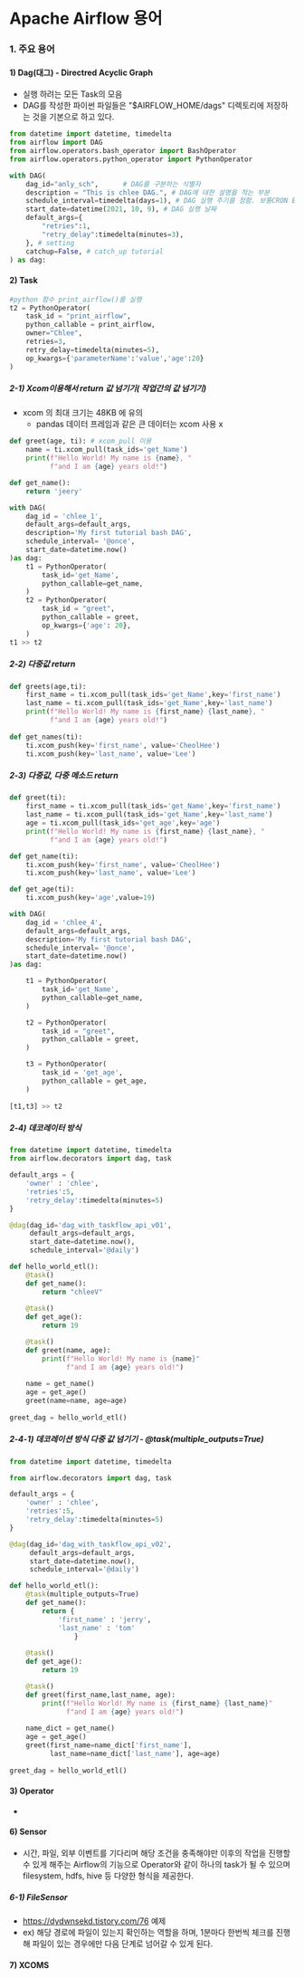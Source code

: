 # Apache Airflow 용어

### 1. 주요 용어

#### 1) Dag(대그) - Directred Acyclic Graph

- 실행 하려는 모든 Task의 모음 
- DAG를 작성한 파이썬 파일들은 "$AIRFLOW_HOME/dags" 디렉토리에 저장하는 것을 기본으로 하고 있다.

```python
from datetime import datetime, timedelta
from airflow import DAG
from airflow.operators.bash_operator import BashOperator
from airflow.operators.python_operator import PythonOperator

with DAG(
    dag_id="anly_sch",      # DAG를 구분하는 식별자
	description = "This is chlee DAG.", # DAG에 대한 설명을 적는 부분
    schedule_interval=timedelta(days=1), # DAG 실행 주기를 정함. 보통CRON EXPRESSION으로 정의
    start_date=datetime(2021, 10, 9), # DAG 실행 날짜
    default_args={
    	"retries":1,
        "retry_delay":timedelta(minutes=3),
    }, # setting
    catchup=False, # catch_up tutorial
) as dag:
```

#### 2) Task

```python
#python 함수 print_airflow()를 실행
t2 = PythonOperator(
	task_id = "print_airflow",
	python_callable = print_airflow,
	owner="Chlee",
	retries=3,
	retry_delay=timedelta(minutes=5),
    op_kwargs={'parameterName':'value','age':20}
)
```

##### 2-1) Xcom이용해서 return 값 넘기기( 작업간의 값 넘기기)

- xcom 의 최대 크기는 48KB 에 유의
  - pandas 데이터 프레임과 같은 큰 데이터는 xcom 사용 x

```python
def greet(age, ti): # xcom_pull 이용
    name = ti.xcom_pull(task_ids='get_Name')
    print(f"Hello World! My name is {name}, "
          f"and I am {age} years old!")

def get_name():
    return 'jeery'

with DAG(
    dag_id = 'chlee_1',
    default_args=default_args,
    description='My first tutorial bash DAG',
    schedule_interval= '@once',
    start_date=datetime.now()
)as dag:
    t1 = PythonOperator(
        task_id='get_Name',
        python_callable=get_name,
    )
    t2 = PythonOperator(
        task_id = "greet",
        python_callable = greet,
        op_kwargs={'age': 20},
    )
t1 >> t2
```

##### 2-2) 다중값 return

```python
def greets(age,ti):
	first_name = ti.xcom_pull(task_ids='get_Name',key='first_name')
    last_name = ti.xcom_pull(task_ids='get_Name',key='last_name')
    print(f"Hello World! My name is {first_name} {last_name}, "
          f"and I am {age} years old!")
    
def get_names(ti):
    ti.xcom_push(key='first_name', value='CheolHee')
    ti.xcom_push(key='last_name', value='Lee')
```

##### 2-3) 다중값, 다중 메소드 return 

```python
def greet(ti):
    first_name = ti.xcom_pull(task_ids='get_Name',key='first_name')
    last_name = ti.xcom_pull(task_ids='get_Name',key='last_name')
    age = ti.xcom_pull(task_ids='get_age',key='age')
    print(f"Hello World! My name is {first_name} {last_name}, "
          f"and I am {age} years old!")

def get_name(ti):
    ti.xcom_push(key='first_name', value='CheolHee')
    ti.xcom_push(key='last_name', value='Lee')

def get_age(ti):
    ti.xcom_push(key='age',value=19)

with DAG(
    dag_id = 'chlee_4',
    default_args=default_args,
    description='My first tutorial bash DAG',
    schedule_interval= '@once',
    start_date=datetime.now()
)as dag:

    t1 = PythonOperator(
        task_id='get_Name',
        python_callable=get_name,
    )

    t2 = PythonOperator(
        task_id = "greet",
        python_callable = greet,
    )

    t3 = PythonOperator(
        task_id = 'get_age',
        python_callable = get_age,
    )
    
[t1,t3] >> t2
```

##### 2-4) 데코레이터 방식

```python
from datetime import datetime, timedelta
from airflow.decorators import dag, task

default_args = {
    'owner' : 'chlee',
    'retries':5,
    'retry_delay':timedelta(minutes=5)
}

@dag(dag_id='dag_with_taskflow_api_v01',
     default_args=default_args,
     start_date=datetime.now(),
     schedule_interval='@daily')

def hello_world_etl():
    @task()
    def get_name():
        return "chleeV"
    
    @task()
    def get_age():
        return 19

    @task()
    def greet(name, age):
        print(f"Hello World! My name is {name}"
              f"and I am {age} years old!")
        
    name = get_name()
    age = get_age()
    greet(name=name, age=age)
    
greet_dag = hello_world_etl()
```

##### 2-4-1) 데코레이션 방식 다중 값 넘기기 -  @task(multiple_outputs=True)

```python 
from datetime import datetime, timedelta

from airflow.decorators import dag, task

default_args = {
    'owner' : 'chlee',
    'retries':5,
    'retry_delay':timedelta(minutes=5)
}

@dag(dag_id='dag_with_taskflow_api_v02',
     default_args=default_args,
     start_date=datetime.now(),
     schedule_interval='@daily')

def hello_world_etl():
    @task(multiple_outputs=True)
    def get_name():
        return {
            'first_name' : 'jerry',
            'last_name' : 'tom'
                }
    
    @task()
    def get_age():
        return 19

    @task()
    def greet(first_name,last_name, age):
        print(f"Hello World! My name is {first_name} {last_name}"
              f"and I am {age} years old!")
        
    name_dict = get_name()
    age = get_age()
    greet(first_name=name_dict['first_name'],
          last_name=name_dict['last_name'], age=age)
    
greet_dag = hello_world_etl()
```



#### 3) Operator



- 

#### 6) Sensor 

- 시간, 파일, 외부 이벤트를 기다리며 해당 조건을 충족해야만 이후의 작업을 진행할 수 있게 해주는 Airflow의 기능으로 Operator와 같이 하나의 task가 될 수 있으며 filesystem, hdfs, hive 등 다양한 형식을 제공한다.

##### 6-1) FileSensor

- https://dydwnsekd.tistory.com/76 예제
- ex) 해당 경로에 파일이 있는지 확인하는 역할을 하며, 1분마다 한번씩 체크를 진행해 파일이 있는 경우에만 다음 단계로 넘어갈 수 있게 된다.

#### 7) XCOMS

